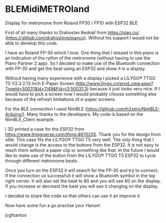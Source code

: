 # BLEMidiMETROland
Display for metronome from Roland FP30 / FP10 with ESP32 BLE

First of all many thanks to Drahoslav Bednář from https://pian.co/ (https://github.com/drahoslove/pianco). Without his support I would not be able to develop this code.

I have an Roland FP-30 which I love.
One thing that I missed in this piano is an indication of the rythm of the metronome (without having to use the Piano Partner 2 app). So I decided to make use of the Bluetooth connection with FP-30 and get the beat using an ESP32 and show it in a display.

Without having many experience with a display I picked a LILYGO® TTGO T5 V2.3 2.13 Inch E-Paper Screen (http://www.lilygo.cn/prod_view.aspx?TypeId=50031&Id=1149&FId=t3:50031:3) because it just looks very nice. If I would have to pick a screen now I would probably choose something else because of the refresh limitations of e-paper screens.

For the BLE connection I used NimBLE (https://github.com/h2zero/NimBLE-Arduino/). Many thanks to the developers. My code is based on the NimBLE_Client example.

I 3D printed a case for the ESP32 from https://www.thingiverse.com/thing:4670205. Thank you for the design from xl0e. This case fits the LILYGO® TTGO T5 very well. The only thing that I would change is the access to the buttons from the ESP32. It is not easy to reach them without a paper clip or something like that. In the future I would like to make use of the button from the LILYGO® TTGO T5 ESP32 to cycle through different metronome beats.

Once you turn on the ESP32 it will search for the FP-30 and try to connect. If the connection us successfull it will show a Bluetooth symbol in the top right corner. It will also set the beat to 60 and you will see 60 on the display. If you increase or decreast the beat you will see it changing on the display.

I decided to share the code so that others can use it an improve it.

Now have some fun a go practise your Hanon!

jcgfsantos
